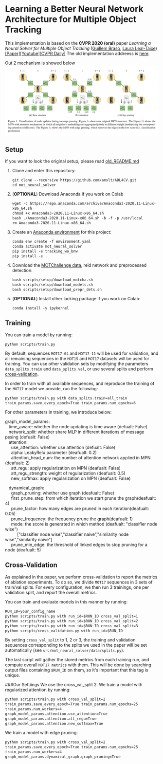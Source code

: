 # Learning a Better Neural Network Architecture for Multiple Object Tracking

This implementation is based on the **CVPR 2020 (oral)** paper *Learning a Neural Solver for Multiple Object Tracking* ([Guillem Brasó](https://dvl.in.tum.de/team/braso/), [Laura Leal-Taixe](https://dvl.in.tum.de/team/lealtaixe/))
[[Paper]](https://arxiv.org/abs/1912.07515)[[Youtube]](https://www.youtube.com/watch?v=YWEirYMaLWc)[[CVPR Daily]](https://www.rsipvision.com/ComputerVisionNews-2020July/55/)
The old implementation addreess is [here](https://github.com/dvl-tum/mot_neural_solver).

Out 2 mechanism is showed below
![Method Visualization](data/pic_1.png)

## Setup

If you want to look the original setup, please read [old_README.md](https://github.com/anslt/ADL4CV/blob/master/old_README.md)

1. Clone and enter this repository:
   ```
   git clone --recursive https://github.com/anslt/ADL4CV.git
   cd mot_neural_solver
   ```
2. (**OPTIONAL**) Download Anaconda if you work on Colab
    ```
    wget -c https://repo.anaconda.com/archive/Anaconda3-2020.11-Linux-x86_64.sh
    chmod +x Anaconda3-2020.11-Linux-x86_64.sh
    bash ./Anaconda3-2020.11-Linux-x86_64.sh -b -f -p /usr/local
    rm Anaconda3-2020.11-Linux-x86_64.sh
    ```
3. Create an [Anaconda environment](https://docs.conda.io/projects/conda/en/latest/user-guide/tasks/manage-environments.html) for this project:
    ```
    conda env create -f environment.yaml
    conda activate mot_neural_solver
    pip install -e tracking_wo_bnw
    pip install -e .
    ```
4. Download the [MOTChallenge data](https://motchallenge.net/), reid network and preprocessed detection:
    ```
    bash scripts/setup/download_motcha.sh
    bash scripts/setup/download_models.sh
    bash scripts/setup/download_prepr_dets.sh
    ```
5. (**OPTIONAL**) Install other lacking package if you work on Colab:
    ```
    conda install -y ipykernel
    ```

## Training
You can train a model by running:
```
python scripts/train.py 
```
By default, sequences `MOT17-04` and `MOT17-11` will be used for validation, and all remaining sequences in the `MOT15`
and `MOT17` datasets will be used for training. You can use other validation sets by
modifying the parameters `data_splits.train` and `data_splits.val`, or use several splits and perform [cross-validation](#Cross-Validation).

In order to train with all available sequences, and reproduce the training of the `MOT17` model we provide, run the following:
```
python scripts/train.py with data_splits.train=all_train train_params.save_every_epoch=True train_params.num_epochs=6
```

For other parameters in training, we introduce below:

graph_model_params: <br />
&nbsp;&nbsp; time_aware: whether the node updating is time aware (defualt: False) <br />
&nbsp;&nbsp; network_split: whether share MLP in different iterations of message pssing (defualt: False) <br />
&nbsp;&nbsp; attention: <br />
&nbsp;&nbsp;&nbsp;&nbsp;    use_attention: whether use attention (defualt: False) <br />
&nbsp;&nbsp;&nbsp;&nbsp;    alpha: LeakyRelu parameter (deafualt: 0.2) <br />
&nbsp;&nbsp;&nbsp;&nbsp;    attention_head_num: the number of attention network applied in MPN (deafualt: 2) <br />
&nbsp;&nbsp;&nbsp;&nbsp;    att_regu: apply regularization on MPN (deafualt: False) <br />
&nbsp;&nbsp;&nbsp;&nbsp;    att_regu_strength: weight of regularization (deafualt: 0.5) <br />
&nbsp;&nbsp;&nbsp;&nbsp;    new_softmax: apply regularization on MPN (deafualt: False)  <br />

&nbsp;&nbsp;  dynamical_graph: <br />
&nbsp;&nbsp;&nbsp;&nbsp;    graph_pruning: whether use graph (deafualt: False)  <br />
&nbsp;&nbsp;&nbsp;&nbsp;    first_prune_step: from which iteration we start prune the graph(deafualt: 4) <br />
&nbsp;&nbsp;&nbsp;&nbsp;    prune_factor: how many edges are pruned in each iteration(deafualt: 0.05) <br />
&nbsp;&nbsp;&nbsp;&nbsp;    prune_frequency: the frequency prune the graph(deafualt: 1) <br />
&nbsp;&nbsp;&nbsp;&nbsp;    mode: the score is generated in which method (deafualt: "classifier node wise") <br />
&nbsp;&nbsp;&nbsp;&nbsp;&nbsp;&nbsp;&nbsp;&nbsp;&nbsp;&nbsp;["classifier node wise","classifier naive","similarity node wise","similarity naive"] <br />
&nbsp;&nbsp;&nbsp;&nbsp;    prune_min_edge: the threshold of linked edges to stop pruning for a node (deafualt: 5) <br />

 
## Cross-Validation
As explained in the paper, we perform cross-validation to report the metrics of ablation experiments.
To do so, we divide `MOT17` sequences in 3 sets of train/val splits. For every configuration, we then run
3 trainings, one per validation split, and report the overall metrics.

You can train and evaluate models in this manner by running:
```
RUN_ID=your_config_name
python scripts/train.py with run_id=$RUN_ID cross_val_split=1
python scripts/train.py with run_id=$RUN_ID cross_val_split=2
python scripts/train.py with run_id=$RUN_ID cross_val_split=3
python scripts/cross_validation.py with run_id=$RUN_ID
```
By setting `cross_val_split` to 1, 2 or 3, the training and validation sequences corresponding
to the splits we used in the paper will be set automatically (see `src/mot_neural_solver/data/splits.py`).

The last script will gather the stored metrics from each training run, and compute overall `MOT17 metrics` with them.
This will be done by searching output files containing `$RUN_ID` on them, so it's important that this tag is unique.


###Our Settiings
We use the cross_val_split 2.
We train a model with regularized attention by running:
```
python scripts/train.py with cross_val_split=2 train_params.save_every_epoch=True train_params.num_epochs=25 train_params.num_workers=4 graph_model_params.attention.use_attention=True graph_model_params.attention.att_regu=True graph_model_params.attention.new_softmax=True 
```

We train a model with edge pruning:
```
python scripts/train.py with cross_val_split=2 train_params.save_every_epoch=True train_params.num_epochs=25 train_params.num_workers=4 graph_model_params.dynamical_graph.graph_pruning=True
```





